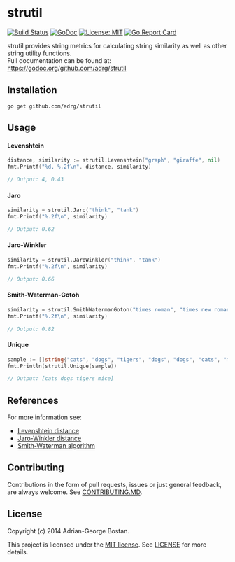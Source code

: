 strutil
=======
[![Build Status](https://travis-ci.org/adrg/strutil.svg?branch=master)](https://travis-ci.org/adrg/strutil)
[![GoDoc](https://img.shields.io/badge/godoc-reference-blue.svg?style=flat-square)](https://godoc.org/github.com/adrg/strutil)
[![License: MIT](https://img.shields.io/badge/license-MIT-red.svg?style=flat-square)](https://opensource.org/licenses/MIT)
[![Go Report Card](https://goreportcard.com/badge/github.com/adrg/strutil)](https://goreportcard.com/report/github.com/adrg/strutil)

strutil provides string metrics for calculating string similarity as well as
other string utility functions.  
Full documentation can be found at: https://godoc.org/github.com/adrg/strutil

## Installation

```
go get github.com/adrg/strutil
```

## Usage

#### Levenshtein

```go
distance, similarity := strutil.Levenshtein("graph", "giraffe", nil)
fmt.Printf("%d, %.2f\n", distance, similarity)

// Output: 4, 0.43
```

#### Jaro

```go
similarity = strutil.Jaro("think", "tank")
fmt.Printf("%.2f\n", similarity)

// Output: 0.62
```

#### Jaro-Winkler

```go
similarity = strutil.JaroWinkler("think", "tank")
fmt.Printf("%.2f\n", similarity)

// Output: 0.66
```

#### Smith-Waterman-Gotoh

```go
similarity = strutil.SmithWatermanGotoh("times roman", "times new roman", nil)
fmt.Printf("%.2f\n", similarity)

// Output: 0.82
```

#### Unique

```go
sample := []string{"cats", "dogs", "tigers", "dogs", "dogs", "cats", "mice"}
fmt.Println(strutil.Unique(sample))

// Output: [cats dogs tigers mice]
```

## References

For more information see:
- [Levenshtein distance](https://en.wikipedia.org/wiki/Levenshtein_distance)
- [Jaro-Winkler distance](https://en.wikipedia.org/wiki/Jaro%E2%80%93Winkler_distance)
- [Smith-Waterman algorithm](https://en.wikipedia.org/wiki/Smith%E2%80%93Waterman_algorithm)

## Contributing

Contributions in the form of pull requests, issues or just general feedback,
are always welcome.
See [CONTRIBUTING.MD](https://github.com/adrg/strutil/blob/master/CONTRIBUTING.md).

## License
Copyright (c) 2014 Adrian-George Bostan.

This project is licensed under the [MIT license](https://opensource.org/licenses/MIT).
See [LICENSE](https://github.com/adrg/strutil/blob/master/LICENSE) for more details.
